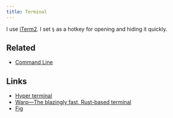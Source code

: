 ```yaml
---
title: Terminal
---
```


I use [iTerm2](https://iterm2.com). I set `§` as a hotkey for opening and hiding it quickly.

## Related

- [Command Line](/cli)

## Links

- [Hyper terminal](https://hyper.is/)
- [Warp—The blazingly fast, Rust-based terminal](https://www.warp.dev/)
- [Fig](https://fig.io/)

